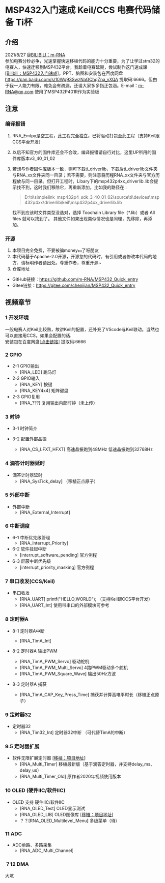 # MSP432入门速成 Keil/CCS 电赛代码储备 Ti杯 
## 介绍
2021/8/27  [@BILIBILI：m-RNA](https://space.bilibili.com/41224928  "@BILIBILI：m-RNA 个人主页")    
参加电赛分秒必争，光速掌握快速移植代码的能力十分重要，为了让学过stm32的电赛人，快速迁移到MSP432平台，我趁着电赛延期，尝试制作这门速成课[[Bilibili：MSP432入门速成]](https://www.bilibili.com/video/BV1Rb4y1z7KJ "Bilibili: MSP432入门速成")，PPT、脑图和安装包在百度网盘 https://pan.baidu.com/s/10Wg93SwzNaGChqZna_vXQA  提取码:6666。但由于我一人能力有限，难免会有疏漏，还请大家多多指正包涵。E-mail：m-RNA@qq.com 使用了MSP432P401R作为实验板

## 注意
### 编译报错
1. RNA_Emtpy是空工程，此工程完全独立，已将驱动打包至此工程（支持Keil跟CCS平台开发）

2. 以后不知官方的固件库还会不会改，编译报错请自行对比，这里UP所用的固件库版本v3_40_01_02

3. 若想与作者固件库版本一致，则可下载ti_driverlib，下载后ti_driverlib文件夹与RNA_xx文件夹同一目录；若不需要，则注意将历程RNA_xx文件夹与官方历程放与同一目录。但打开工程时，Libary下的msp432p4xx_driverlib.lib会提示找不到，这时我们移除它，再重新添加，比如我的路径在 :

   > D:\ti\simplelink_msp432p4_sdk_3_40_01_02\source\ti\devices\msp432p4xx\driverlib\keil\msp432p4xx_driverlib.lib

   找不到应该时文件类型没选对，选择 Toochain Library file（*.lib）或者 All files 就可以找到了。  其他文件如果出现类似情况也是同理，先移除，再添加。   
   
### 开源

 1. 本项目完全免费，不要被骗money💴了呀朋友
  2. 本代码基于Apache-2.0开源，开源您的代码时，有引用或者修改本代码的地方，请标明作者请出处。尊重作者，尊重开源~  
  3.  仓库地址  

- GitHub链接：https://github.com/m-RNA/MSP432_Quick_entry  
- Gitee链接：https://gitee.com/chenjjian/MSP432_Quick_entry

## 视频章节
### 1 开发环境  
​        一般电赛人对Keil比较熟，故讲Keil的配置，还补充了VScode与Keil联动。当然也可以直接用CCS，如果会配置的话.  
安装包在百度网盘[[点击链接]](https://pan.baidu.com/s/10Wg93SwzNaGChqZna_vXQA) 提取码:6666

### 2 GPIO
- 2-1 GPIO输出
    - [RNA_LED]      跑马灯   
- 2-2 GPIO输入  
  - [RNA_KEY]         按键  
  - [RNA_KEY4x4]   矩阵键盘  
- 2-3 GPIO复用  
    - [RNA_???]     复用输出内部时钟（未上传）

### 3 时钟
- 3-1 时钟简介  

- 3-2 配置外部晶振  
  - [RNA_CS_LFXT_HFXT]  高速晶振跑到48MHz 低速晶振跑到32768Hz 

### 4 滴答计时器延时
- 滴答计时器延时  
  - [RNA_SysTick_delay] （移植正点原子） 

### 5 外部中断  
- 外部中断  
  - [RNA_External_Interrupt]   

### 6 中断调度
- 6-1 中断优先级管理  
  - [RNA_Interrupt_Priority]  
- 6-2 软件挂起中断  
  - [interrupt_software_pending]  官方例程  
- 6-3 屏蔽中断优先级  
  - [interrupt_priority_masking]    官方例程 

### 7 串口收发(CCS/Keil)
- 串口收发  
  - [RNA_UART]   printf("HELLO,WORLD");  （支持Keil跟CCS平台开发）
  - [RNA_UART_Int]   使用带串口的外部模块可参考  

### 8 定时器A
- 8-1 定时器A中断  
  - [RNA_TimA_Int]   

- 8-2 定时器A 输出PWM  
  - [RNA_TimA_PWM_Servo]   驱动舵机  
  - [RNA_TimA_PWM_Multi_Servo]  4路PWM驱动多个舵机
  - [RNA_TimA_PWM_Square_Wave]   输出50Hz方波  
  
- 8-3 定时器A 捕获  
  - [RNA_TimA_CAP_Key_Press_Time]   捕获并计算高电平时长（移植正点原子）

### 9 定时器32
- 定时器32
  - [RNA_Tim32_Int] 定时器32中断 （可代替TimA的中断）
### 9.5 定时器扩展

- 软件无限扩展定时器 [[移植：项目地址]](https://github.com/0x1abin/MultiTimer  "@GitHub： MultiTimer")
    - [RNA_Multi_Timer]  移植最新版（基于滴答定时器，并支持delay_ms、delay_us）
    - [RNA_Multi_Timer_Old]  原作者2020年视频使用版本

### 10 OLED (硬件IIC/软件IIC)
- OLED 支持 硬件IIC/软件IIC
  - [RNA_OLED_Test] OLED显示测试
  - [RNA_OLED_LIB] OLED图像库 [[移植：项目地址]](https://github.com/hello-myj/stm32_oled  "@GitHub： STM32 OLED图形库")
  - ？？[RNA_OLED_Multilevel_Menu]  多级菜单（待）

### 11 ADC
- ADC单路、多路采集
  - [RNA_ADC_Multi_Channel]
  
### ？12 DMA
大坑
